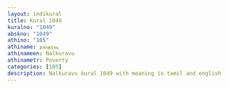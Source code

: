 ```yaml
---
layout: indikural
title: Kural 1049
kuralno: "1049"
abskno: "1049"
athino: "105"
athiname: நல்குரவு
athinameen: Nalkuravu
athinametr: Poverty
categories: [105]
description: Nalkuravu kural 1049 with meaning in tamil and english 
---
```


